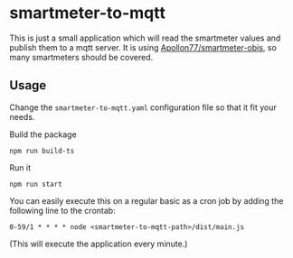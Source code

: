 # smartmeter-to-mqtt

This is just a small application which will read the smartmeter values and publish them to a mqtt server.
It is using [Apollon77/smartmeter-obis](https://github.com/Apollon77/smartmeter-obis), so many smartmeters should be covered.

## Usage

Change the `smartmeter-to-mqtt.yaml` configuration file so that it fit your needs.

Build the package

    npm run build-ts

Run it

    npm run start

You can easily execute this on a regular basic as a cron job by adding the following line to the crontab:

    0-59/1 * * * * node <smartmeter-to-mqtt-path>/dist/main.js

(This will execute the application every minute.)
